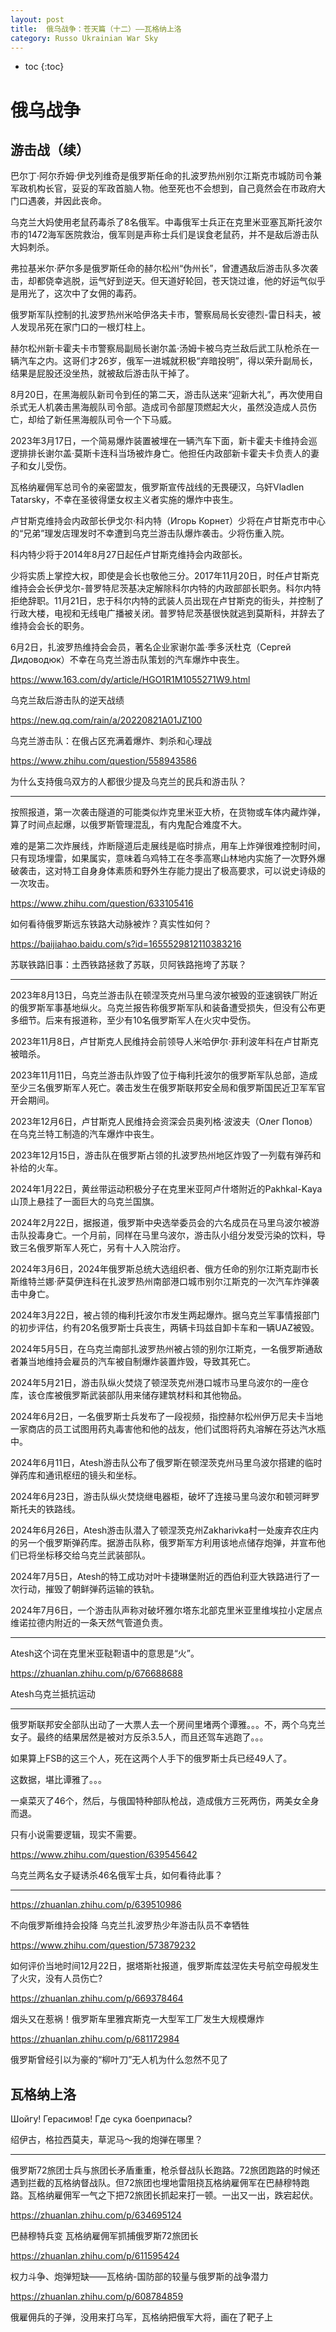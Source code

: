 ```yaml
---
layout: post
title:  俄乌战争：苍天篇（十二）——瓦格纳上洛
category: Russo Ukrainian War Sky
---
```


* toc
{:toc}

# 俄乌战争

## 游击战（续）

巴尔丁·阿尔乔姆·伊戈列维奇是俄罗斯任命的扎波罗热州别尔江斯克市城防司令兼军政机构长官，妥妥的军政首脑人物。他至死也不会想到，自己竟然会在市政府大门口遇袭，并因此丧命。

乌克兰大妈使用老鼠药毒杀了8名俄军。中毒俄军士兵正在克里米亚塞瓦斯托波尔市的1472海军医院救治，俄军则是声称士兵们是误食老鼠药，并不是敌后游击队大妈刺杀。

弗拉基米尔·萨尔多是俄罗斯任命的赫尔松州“伪州长”，曾遭遇敌后游击队多次袭击，却都侥幸逃脱，运气好到逆天。但天道好轮回，苍天饶过谁，他的好运气似乎是用光了，这次中了女佣的毒药。

俄罗斯军队控制的扎波罗热州米哈伊洛夫卡市，警察局局长安德烈-雷日科夫，被人发现吊死在家门口的一根灯柱上。

赫尔松州新卡霍夫卡市警察局副局长谢尔盖·汤姆卡被乌克兰敌后武工队枪杀在一辆汽车之内。这哥们才26岁，俄军一进城就积极“弃暗投明”，得以荣升副局长，结果是屁股还没坐热，就被敌后游击队干掉了。

8月20日，在黑海舰队新司令到任的第二天，游击队送来“迎新大礼”，再次使用自杀式无人机袭击黑海舰队司令部。造成司令部屋顶燃起大火，虽然没造成人员伤亡，却给了新任黑海舰队司令一个下马威。

2023年3月17日，一个简易爆炸装置被埋在一辆汽车下面，新卡霍夫卡维持会巡逻排排长谢尔盖·莫斯卡连科当场被炸身亡。他担任内政部新卡霍夫卡负责人的妻子和女儿受伤。

瓦格纳雇佣军总司令的亲密盟友，俄罗斯宣传战线的无畏硬汉，乌奸Vladlen Tatarsky，不幸在圣彼得堡女权主义者实施的爆炸中丧生。

卢甘斯克维持会内政部长伊戈尔·科内特（Игорь Корнет）少将在卢甘斯克市中心的“兄弟”理发店理发时不幸遭到乌克兰游击队爆炸袭击。少将伤重入院。

科内特少将于2014年8月27日起任卢甘斯克维持会内政部长。

少将实质上掌控大权，即使是会长也敬他三分。2017年11月20日，时任卢甘斯克维持会会长伊戈尔-普罗特尼茨基决定解除科尔内特的内政部部长职务。科尔内特拒绝辞职。11月21日，忠于科尔内特的武装人员出现在卢甘斯克的街头，并控制了行政大楼，电视和无线电广播被关闭。普罗特尼茨基很快就逃到莫斯科，并辞去了维持会会长的职务。

6月2日，扎波罗热维持会会员，著名企业家谢尔盖·季多沃杜克（Сергей Дидоводюк）不幸在乌克兰游击队策划的汽车爆炸中丧生。

https://www.163.com/dy/article/HGO1R1M1055271W9.html

乌克兰敌后游击队的逆天战绩

https://new.qq.com/rain/a/20220821A01JZ100

乌克兰游击队：在俄占区充满着爆炸、刺杀和心理战

https://www.zhihu.com/question/558943586

为什么支持俄乌双方的人都很少提及乌克兰的民兵和游击队？

---

按照报道，第一次袭击隧道的可能类似炸克里米亚大桥，在货物或车体内藏炸弹，算了时间点起爆，以俄罗斯管理混乱，有内鬼配合难度不大。

难的是第二次炸展线，炸断隧道后走展线是临时排点，用车上炸弹很难控制时间，只有现场埋雷，如果属实，意味着乌鸡特工在冬季高寒山林地内实施了一次野外爆破袭击，这对特工自身身体素质和野外生存能力提出了极高要求，可以说史诗级的一次攻击。

https://www.zhihu.com/question/633105416

如何看待俄罗斯远东铁路大动脉被炸？真实性如何？

https://baijiahao.baidu.com/s?id=1655529812110383216

苏联铁路旧事：土西铁路拯救了苏联，贝阿铁路拖垮了苏联？

---

2023年8月13日，乌克兰游击队在顿涅茨克州马里乌波尔被毁的亚速钢铁厂附近的俄罗斯军事基地纵火。乌克兰报告称俄罗斯军队和装备遭受损失，但没有公布更多细节。后来有报道称，至少有10名俄罗斯军人在火灾中受伤。

2023年11月8日，卢甘斯克人民维持会前领导人米哈伊尔·菲利波年科在卢甘斯克被暗杀。

2023年11月11日，乌克兰游击队炸毁了位于梅利托波尔的俄罗斯军队总部，造成至少三名俄罗斯军人死亡。袭击发生在俄罗斯联邦安全局和俄罗斯国民近卫军军官开会期间。

2023年12月6日，卢甘斯克人民维持会资深会员奥列格·波波夫（Олег Попов）在乌克兰特工制造的汽车爆炸中丧生。

2023年12月15日，游击队在俄罗斯占领的扎波罗热州地区炸毁了一列载有弹药和补给的火车。

2024年1月22日，黄丝带运动积极分子在克里米亚阿卢什塔附近的Pakhkal-Kaya山顶上悬挂了一面巨大的乌克兰国旗。

2024年2月22日，据报道，俄罗斯中央选举委员会的六名成员在马里乌波尔被游击队投毒身亡。一个月前，同样在马里乌波尔，游击队小组分发受污染的饮料，导致三名俄罗斯军人死亡，另有十人入院治疗。

2024年3月6日，2024年俄罗斯总统大选组织者、俄方任命的别尔江斯克副市长斯维特兰娜·萨莫伊连科在扎波罗热州南部港口城市别尔江斯克的一次汽车炸弹袭击中身亡。

2024年3月22日，被占领的梅利托波尔市发生两起爆炸。据乌克兰军事情报部门的初步评估，约有20名俄罗斯士兵丧生，两辆卡玛兹自卸卡车和一辆UAZ被毁。

2024年5月5日，在乌克兰南部扎波罗热州被占领的别尔江斯克，一名俄罗斯通敌者兼当地维持会雇员的汽车被自制爆炸装置炸毁，导致其死亡。

2024年5月21日，游击队纵火焚烧了顿涅茨克州港口城市马里乌波尔的一座仓库，该仓库被俄罗斯武装部队用来储存建筑材料和其他物品。

2024年6月2日，一名俄罗斯士兵发布了一段视频，指控赫尔松州伊万尼夫卡当地一家商店的员工试图用药丸毒害他和他的战友，他们试图将药丸溶解在芬达汽水瓶中。

2024年6月11日，Atesh游击队公布了俄罗斯在顿涅茨克州马里乌波尔搭建的临时弹药库和通讯枢纽的镜头和坐标。

2024年6月23日，游击队纵火焚烧继电器柜，破坏了连接马里乌波尔和顿河畔罗斯托夫的铁路线。

2024年6月26日，Atesh游击队潜入了顿涅茨克州Zakharivka村一处废弃农庄内的另一个俄罗斯弹药库。据游击队称，俄罗斯军方利用该地点储存炮弹，并宣布他们已将坐标移交给乌克兰武装部队。

2024年7月5日，Atesh的特工成功对叶卡捷琳堡附近的西伯利亚大铁路进行了一次行动，摧毁了朝鲜弹药运输的铁轨。

2024年7月6日，一个游击队声称对破坏雅尔塔东北部克里米亚里维埃拉小定居点维诺拉德内附近的一条天然气管道负责。

---

Atesh这个词在克里米亚鞑靼语中的意思是“火”。

https://zhuanlan.zhihu.com/p/676688688

Atesh乌克兰抵抗运动

---

俄罗斯联邦安全部队出动了一大票人去一个房间里堵两个谭雅。。。不，两个乌克兰女子。最终的结果居然是被对方反杀3.5人，而且还驾车逃跑了。。。

如果算上FSB的这三个人，死在这两个人手下的俄罗斯士兵已经49人了。

这数据，堪比谭雅了。。。

一桌菜灭了46个，然后，与俄国特种部队枪战，造成俄方三死两伤，两美女全身而退。

只有小说需要逻辑，现实不需要。

https://www.zhihu.com/question/639545642

乌克兰两名女子疑诱杀46名俄军士兵，如何看待此事？

---

https://zhuanlan.zhihu.com/p/639510986

不向俄罗斯维持会投降 乌克兰扎波罗热少年游击队员不幸牺牲

https://www.zhihu.com/question/573879232

如何评价当地时间12月22日，据塔斯社报道，俄罗斯库兹涅佐夫号航空母舰发生了火灾，没有人员伤亡?

https://zhuanlan.zhihu.com/p/669378464

烟头又在惹祸！俄罗斯车里雅宾斯克一大型军工厂发生大规模爆炸

https://zhuanlan.zhihu.com/p/681172984

俄罗斯曾经引以为豪的“柳叶刀”无人机为什么忽然不见了

## 瓦格纳上洛

Шойгу! Герасимов! Где сука боеприпасы?

绍伊古，格拉西莫夫，草泥马～我的炮弹在哪里？

---

俄罗斯72旅团士兵与旅团长矛盾重重，枪杀督战队长跑路。72旅团跑路的时候还遇到拦截的瓦格纳督战队。但72旅团也埋地雷阻挠瓦格纳雇佣军在巴赫穆特跑路。瓦格纳雇佣军一气之下把72旅团长抓起来打一顿。一出又一出，跌宕起伏。

https://zhuanlan.zhihu.com/p/634695124

巴赫穆特兵变 瓦格纳雇佣军抓捕俄罗斯72旅团长

https://zhuanlan.zhihu.com/p/611595424

权力斗争、炮弹短缺——瓦格纳-国防部的较量与俄罗斯的战争潜力

https://zhuanlan.zhihu.com/p/608784859

俄雇佣兵的子弹，没用来打乌军，瓦格纳把俄军大将，画在了靶子上
